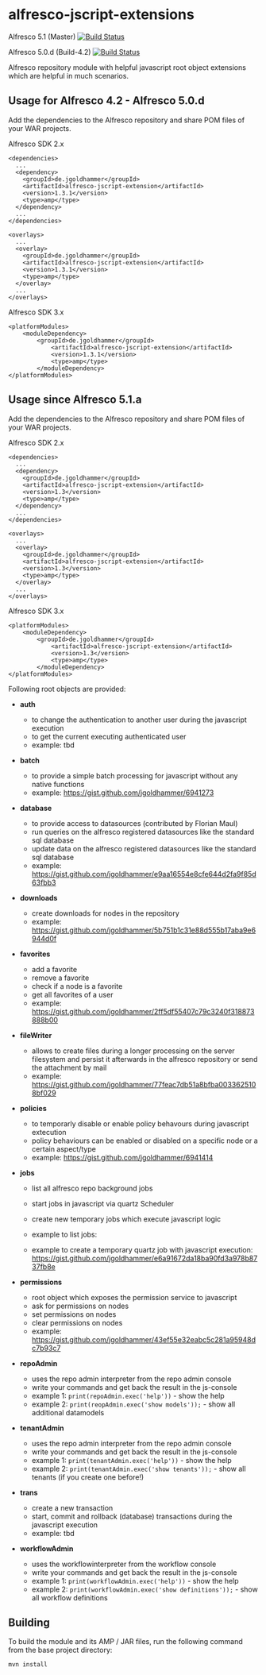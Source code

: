 alfresco-jscript-extensions
===========================

Alfresco 5.1 (Master) [![Build Status](https://travis-ci.org/jgoldhammer/alfresco-jscript-extensions.svg?branch=master)](https://travis-ci.org/jgoldhammer/alfresco-jscript-extensions)

Alfresco 5.0.d (Build-4.2) [![Build Status](https://travis-ci.org/jgoldhammer/alfresco-jscript-extensions.svg?branch=build-4.2)](https://travis-ci.org/jgoldhammer/alfresco-jscript-extensions)

Alfresco repository module with helpful javascript root object extensions which are helpful in much scenarios.

Usage for Alfresco 4.2 - Alfresco 5.0.d
--------

Add the dependencies to the Alfresco repository and share POM files of your WAR projects.

Alfresco SDK 2.x

    <dependencies>
      ...
      <dependency>
        <groupId>de.jgoldhammer</groupId>
        <artifactId>alfresco-jscript-extension</artifactId>
        <version>1.3.1</version>
        <type>amp</type>
      </dependency>
      ...
    </dependencies>

    <overlays>
      ...
      <overlay>
        <groupId>de.jgoldhammer</groupId>
        <artifactId>alfresco-jscript-extension</artifactId>
        <version>1.3.1</version>
        <type>amp</type>
      </overlay>
      ...
    </overlays>

Alfresco SDK 3.x

	<platformModules>
		<moduleDependency>
			<groupId>de.jgoldhammer</groupId>
	        	<artifactId>alfresco-jscript-extension</artifactId>
	        	<version>1.3.1</version>
	        	<type>amp</type>
        	</moduleDependency>
	</platformModules>
	
Usage since Alfresco 5.1.a
--------

Add the dependencies to the Alfresco repository and share POM files of your WAR projects.

Alfresco SDK 2.x

    <dependencies>
      ...
      <dependency>
        <groupId>de.jgoldhammer</groupId>
        <artifactId>alfresco-jscript-extension</artifactId>
        <version>1.3</version>
        <type>amp</type>
      </dependency>
      ...
    </dependencies>

    <overlays>
      ...
      <overlay>
        <groupId>de.jgoldhammer</groupId>
        <artifactId>alfresco-jscript-extension</artifactId>
        <version>1.3</version>
        <type>amp</type>
      </overlay>
      ...
    </overlays>

Alfresco SDK 3.x

	<platformModules>
		<moduleDependency>
			<groupId>de.jgoldhammer</groupId>
	        	<artifactId>alfresco-jscript-extension</artifactId>
	        	<version>1.3</version>
	        	<type>amp</type>
        	</moduleDependency>
	</platformModules>
   
Following root objects are provided:
* **auth**
	* to change the authentication to another user during the javascript execution
	* to get the current executing authenticated user
	* example: tbd
		
* **batch** 
	* to provide a simple batch processing for javascript without any native functions
	* example: https://gist.github.com/jgoldhammer/6941273
	
* **database** 
	* to provide access to datasources (contributed by Florian Maul)
	* run queries on the alfresco registered datasources like the standard sql database
	* update data on the alfresco registered datasources like the standard sql database
	* example: https://gist.github.com/jgoldhammer/e9aa16554e8cfe644d2fa9f85d63fbb3

* **downloads**
	* create downloads for nodes in the repository 
	* example: https://gist.github.com/jgoldhammer/5b751b1c31e88d555b17aba9e6944d0f

* **favorites**
	* add a favorite
	* remove a favorite
	* check if a node is a favorite
	* get all favorites of a user
	* example: https://gist.github.com/jgoldhammer/2ff5df55407c79c3240f318873888b00

* **fileWriter**
	* allows to create files during a longer processing on the server filesystem and persist it afterwards in the alfresco 
	repository or send the attachment by mail 
	* example: https://gist.github.com/jgoldhammer/77feac7db51a8bfba0033625108bf029
	
* **policies** 
	* to temporarly disable or enable policy behavours during javascript extecution
	* policy behaviours can be enabled or disabled on a specific node or a certain aspect/type
	* example: https://gist.github.com/jgoldhammer/6941414
	
* **jobs** 
	* list all alfresco repo background jobs
	* start jobs in javascript via quartz Scheduler
	* create new temporary jobs which execute javascript logic
	
	* example to list jobs:
	* example to create a temporary quartz job with javascript execution: 
	 https://gist.github.com/jgoldhammer/e6a91672da18ba90fd3a978b8737fb8e
	
* **permissions**
	* root object which exposes the permission service to javascript
	* ask for permissions on nodes
	* set permissions on nodes
	* clear permissions on nodes
	* example: https://gist.github.com/jgoldhammer/43ef55e32eabc5c281a95948dc7b93c7

* **repoAdmin** 
	* uses the repo admin interpreter from the repo admin console
	* write your commands and get back the result in the js-console
	* example 1: ```print(repoAdmin.exec('help'))``` - show the help
	* example 2: ```print(reopAdmin.exec('show models'));```  - show all additional datamodels
	
* **tenantAdmin** 
	* uses the repo admin interpreter from the repo admin console
	* write your commands and get back the result in the js-console
	* example 1: ```print(tenantAdmin.exec('help'))``` - show the help
	* example 2: ```print(tenantAdmin.exec('show tenants'));```  - show all tenants (if you create one before!)
	
* **trans** 
	* create a new transaction
	* start, commit and rollback (database) transactions during the javascript execution
	* example: tbd
	
* **workflowAdmin** 
	* uses the workflowinterpreter from the workflow console
	* write your commands and get back the result in the js-console
	* example 1: ```print(workflowAdmin.exec('help'))``` - show the help
	* example 2: ```print(workflowAdmin.exec('show definitions'));```  - show all workflow definitions
 
Building
--------

To build the module and its AMP / JAR files, run the following command from the base 
project directory:

    mvn install




